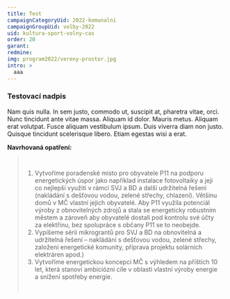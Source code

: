 ```yaml
---
title: Test
campaignCategoryUid: 2022-komunalni
campaignGroupUid: volby-2022
uid: kultura-sport-volny-cas
order: 20
garant: 
redmine: 
img: program2022/vereny-prostor.jpg
intro: >
  aaa
---
```


### Testovací nadpis

Nam quis nulla. In sem justo, commodo ut, suscipit at, pharetra vitae, orci. Nunc tincidunt ante vitae massa. Aliquam id dolor. Mauris metus. Aliquam erat volutpat. Fusce aliquam vestibulum ipsum. Duis viverra diam non justo. Quisque tincidunt scelerisque libero. Etiam egestas wisi a erat.



<div class="reseni">
<b>Navrhovaná opatření:</b>
<blockquote style="border:margin:1em;1px solid black;padding:1em">  
<ol>
<li>Vytvoříme poradenské místo pro obyvatele P11 na podporu energetických úspor jako například instalace fotovoltaiky a její co nejlepší využití v rámci SVJ a BD a další udržitelná řešení (nakládání s dešťovou vodou, zelené střechy, chlazení). Většinu domů v MČ vlastní jejich obyvatelé. Aby P11 využila potenciál výroby z obnovitelných zdrojů a stala se energeticky robustním městem a zároveň aby obyvatelé dostali pod kontrolu své účty za elektřinu, bez spolupráce s občany P11 se to neobejde.</li>
<li>Vypíšeme sérii mikrograntů pro SVJ a BD na obnovitelná a udržitelná řešení – nakládání s dešťovou vodou, zelené střechy, založení energetické komunity, příprava projektu solárních elektráren apod.)</li>
<li>Vytvoříme energetickou koncepci MČ s výhledem na příštích 10 let, která stanoví ambiciózní cíle v oblasti vlastní výroby energie a snížení spotřeby energie.</li>
</ol>
</blockquote>
</div>

<script type="text/javascript" src="https://ajax.googleapis.com/ajax/libs/jquery/1.7.2/jquery.min.js"></script>
<script type="text/javascript" src="/assets/js/reseni.js"></script>
